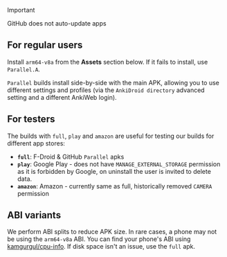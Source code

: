> [!IMPORTANT]
> GitHub does not auto-update apps


## For regular users

Install `arm64-v8a` from the **Assets** section below. If it fails to install, use `Parallel.A`.

`Parallel` builds install side-by-side with the main APK, allowing you to use different settings and profiles (via the `AnkiDroid directory` advanced setting and a different AnkiWeb login).


## For testers

The builds with `full`, `play` and `amazon` are useful for testing our builds for different app stores:

- **`full`**: F-Droid & GitHub `Parallel` apks
- **`play`**: Google Play - does not have `MANAGE_EXTERNAL_STORAGE` permission as it is forbidden by Google, on uninstall the user is invited to delete data.
- **`amazon`**: Amazon - currently same as full, historically removed `CAMERA` permission


## ABI variants

We perform ABI splits to reduce APK size. In rare cases, a phone may not be using the `arm64-v8a` ABI. You can find your phone's ABI using [kamgurgul/cpu-info](https://github.com/kamgurgul/cpu-info). If disk space isn't an issue, use the `full` apk.